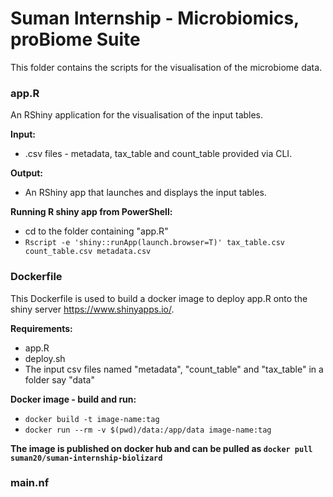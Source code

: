 # Suman Internship - Microbiomics, proBiome Suite

This folder contains the scripts for the visualisation of the microbiome data. 
### app.R

An RShiny application for the visualisation of the input tables.

**Input:**
- .csv files - metadata, tax_table and count_table provided via CLI.

**Output:**
- An RShiny app that launches and displays the input tables.

**Running R shiny app from PowerShell:**
- cd to the folder containing "app.R"
- `Rscript -e 'shiny::runApp(launch.browser=T)' tax_table.csv count_table.csv metadata.csv`

### Dockerfile

This Dockerfile is used to build a docker image to deploy app.R onto the shiny server https://www.shinyapps.io/.

**Requirements:**
- app.R
- deploy.sh
- The input csv files named "metadata", "count_table" and "tax_table" in a folder say "data"

**Docker image - build and run:**
- `docker build -t image-name:tag`
- `docker run --rm -v $(pwd)/data:/app/data image-name:tag`

**The image is published on docker hub and can be pulled as `docker pull suman20/suman-internship-biolizard`**

### main.nf

